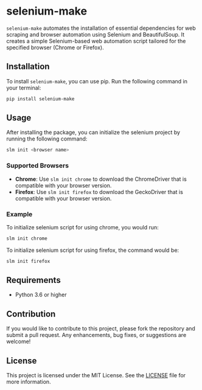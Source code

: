 # selenium-make

`selenium-make` automates the installation of essential dependencies for web scraping and browser automation using Selenium and BeautifulSoup. It creates a simple Selenium-based web automation script tailored for the specified browser (Chrome or Firefox).

## Installation

To install `selenium-make`, you can use pip. Run the following command in your terminal:

```bash
pip install selenium-make
```

## Usage

After installing the package, you can initialize the selenium project by running the following command:

```bash
slm init <browser name>
```

### Supported Browsers

- **Chrome**: Use `slm init chrome` to download the ChromeDriver that is compatible with your browser version.
- **Firefox**: Use `slm init firefox` to download the GeckoDriver that is compatible with your browser version.

### Example

To initialize selenium script for using chrome, you would run:

```bash
slm init chrome
```

To initialize selenium script for using firefox, the command would be:

```bash
slm init firefox
```


## Requirements

- Python 3.6 or higher

## Contribution

If you would like to contribute to this project, please fork the repository and submit a pull request. Any enhancements, bug fixes, or suggestions are welcome!

## License

This project is licensed under the MIT License. See the [LICENSE](LICENSE) file for more information.